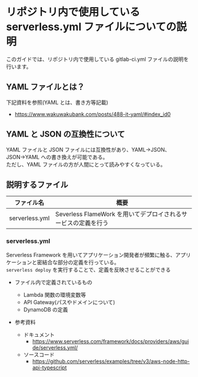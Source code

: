 # リポジトリ内で使用している serverless.yml ファイルについての説明

このガイドでは、リポジトリ内で使用している gitlab-ci.yml ファイルの説明を行います。

## YAML ファイルとは？

下記資料を参照(YAML とは、書き方等記載)

- <https://www.wakuwakubank.com/posts/488-it-yaml/#index_id0>

## YAML と JSON の互換性について

YAML ファイルと JSON ファイルには互換性があり、YAML→JSON、JSON→YAML への書き換えが可能である。  
ただし、YAML ファイルの方が人間にとって読みやすくなっている。

## 説明するファイル

| ファイル名     | 概要                                                           |
| -------------- | -------------------------------------------------------------- |
| serverless.yml | Severless FlameWork を用いてデプロイされるサービスの定義を行う |

### serverless.yml

Serverless Framework を用いてアプリケーション開発者が頻繁に触る、アプリケーションと密結合な部分の定義を行っている。  
`serverless deploy` を実行することで、定義を反映させることができる

- ファイル内で定義されているもの

  - Lambda 関数の環境変数等
  - API Gateway(パスやドメインについて)
  - DynamoDB の定義

- 参考資料
  - ドキュメント
    - <https://www.serverless.com/framework/docs/providers/aws/guide/serverless.yml/>
  - ソースコード
    - <https://github.com/serverless/examples/tree/v3/aws-node-http-api-typescript>
